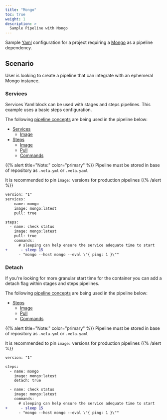 ```yaml
---
title: "Mongo"
toc: true
weight: 1
description: >
  Sample Pipeline with Mongo
---
```


Sample [Yaml](https://yaml.org/spec/) configuration for a project requiring a [Mongo](https://www.mongodb.com/) as a pipeline dependency.

## Scenario

User is looking to create a pipeline that can integrate with an ephemeral Mongo instance.

### Services

Services Yaml block can be used with stages and steps pipelines. This example uses a basic steps configuration.

The following [pipeline concepts](/docs/concepts/pipeline) are being used in the pipeline below:

* [Services](/docs/concepts/pipeline/services/)
  * [Image](/docs/concepts/pipeline/services/image/)
* [Steps](/docs/concepts/pipeline/steps/)
  * [Image](/docs/concepts/pipeline/steps/image/)
  * [Pull](/docs/concepts/pipeline/steps/pull/)
  * [Commands](/docs/concepts/pipeline/steps/commands/)

{{% alert title="Note:" color="primary" %}}
Pipeline must be stored in base of repository as `.vela.yml` or `.vela.yaml`

It is recommended to pin `image:` versions for production pipelines
{{% /alert %}}

```diff
version: "1"
services:
  - name: mongo
    image: mongo:latest
    pull: true

steps:
  - name: check status
    image: mongo:latest
    pull: true
    commands:
      # sleeping can help ensure the service adequate time to start
+      - sleep 15
      - "mongo --host mongo --eval \"{ ping: 1 }\""
```

### Detach

If you're looking for more granular start time for the container you can add a detach flag within stages and steps pipelines.

The following [pipeline concepts](/docs/concepts/pipeline) are being used in the pipeline below:

* [Steps](/docs/concepts/pipeline/steps/)
  * [Image](/docs/concepts/pipeline/steps/image/)
  * [Pull](/docs/concepts/pipeline/steps/pull/)
  * [Commands](/docs/concepts/pipeline/steps/commands/)

{{% alert title="Note:" color="primary" %}}
Pipeline must be stored in base of repository as `.vela.yml` or `.vela.yaml`

It is recommended to pin `image:` versions for production pipelines
{{% /alert %}}

```diff
version: "1"

steps:
  - name: mongo
    image: mongo:latest
    detach: true

  - name: check status
    image: mongo:latest
    commands:
      # sleeping can help ensure the service adequate time to start
+      - sleep 15
      - "mongo --host mongo --eval \"{ ping: 1 }\""
```
